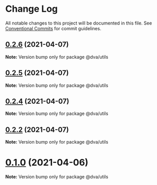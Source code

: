 # Change Log

All notable changes to this project will be documented in this file.
See [Conventional Commits](https://conventionalcommits.org) for commit guidelines.

## [0.2.6](https://github.com/dvakatsiienko/monorepo-experimental/compare/v0.2.5...v0.2.6) (2021-04-07)

**Note:** Version bump only for package @dva/utils





## [0.2.5](https://github.com/dvakatsiienko/monorepo-experimental/compare/v0.2.4...v0.2.5) (2021-04-07)

**Note:** Version bump only for package @dva/utils





## [0.2.4](https://github.com/dvakatsiienko/monorepo-experimental/compare/v0.2.3...v0.2.4) (2021-04-07)

**Note:** Version bump only for package @dva/utils





## [0.2.2](https://github.com/dvakatsiienko/monorepo-experimental/compare/v0.2.1...v0.2.2) (2021-04-07)

**Note:** Version bump only for package @dva/utils





# [0.1.0](https://github.com/dvakatsiienko/monorepo-experimental/compare/v0.0.2...v0.1.0) (2021-04-06)

**Note:** Version bump only for package @dva/utils
